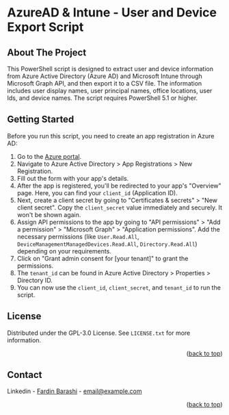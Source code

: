 # AzureAD & Intune -  User and Device Export Script

<!-- ABOUT THE PROJECT -->
## About The Project
This PowerShell script is designed to extract user and device information from Azure Active Directory (Azure AD) and Microsoft Intune through Microsoft Graph API, and then export it to a CSV file. The information includes user display names, user principal names, office locations, user Ids, and device names. The script requires PowerShell 5.1 or higher.


<!-- GETTING STARTED -->
## Getting Started
Before you run this script, you need to create an app registration in Azure AD:
1. Go to the [Azure portal](https://portal.azure.com).
2. Navigate to Azure Active Directory > App Registrations > New Registration.
3. Fill out the form with your app's details.
4. After the app is registered, you'll be redirected to your app's "Overview" page. Here, you can find your `client_id` (Application ID).
5. Next, create a client secret by going to "Certificates & secrets" > "New client secret". Copy the `client_secret` value immediately and securely. It won't be shown again.
6. Assign API permissions to the app by going to "API permissions" > "Add a permission" > "Microsoft Graph" > "Application permissions". Add the necessary permissions (like `User.Read.All`, `DeviceManagementManagedDevices.Read.All`, `Directory.Read.All`) depending on your requirements.
7. Click on "Grant admin consent for [your tenant]" to grant the permissions.
8. The `tenant_id` can be found in Azure Active Directory > Properties > Directory ID.
9. You can now use the `client_id`, `client_secret`, and `tenant_id` to run the script.



<!-- LICENSE -->
## License
Distributed under the GPL-3.0 License. See `LICENSE.txt` for more information.
<p align="right">(<a href="#readme-top">back to top</a>)</p>

<!-- CONTACT -->
## Contact

Linkedin - [Fardin Barashi]([https://twitter.com/your_username](https://www.linkedin.com/in/fardin-barashi-a56310a2/)) - email@example.com

<p align="right">(<a href="#readme-top">back to top</a>)</p>

